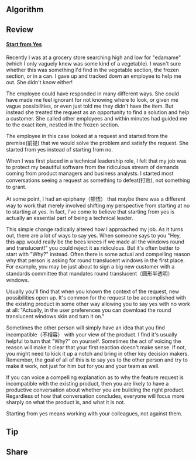 ## Algorithm
## Review
#### [Start from Yes](https://97-things-every-x-should-know.gitbooks.io/97-things-every-programmer-should-know/content/en/thing_77/)
Recently I was at a grocery store searching high and low for "edamame" (which I only vaguely knew was some kind of a vegetable). I wasn't sure whether this was something I'd find in the vegetable section, the frozen section, or in a can. I gave up and tracked down an employee to help me out. She didn't know either!

The employee could have responded in many different ways. She could have made me feel ignorant for not knowing where to look, or given me vague possibilities, or even just told me they didn't have the item. But instead she treated the request as an opportunity to find a solution and help a customer. She called other employees and within minutes had guided me to the exact item, nestled in the frozen section.

The employee in this case looked at a request and started from the premise(前提) that we would solve the problem and satisfy the request. She started from yes instead of starting from no.

When I was first placed in a technical leadership role, I felt that my job was to protect my beautiful software from the ridiculous stream of demands coming from product managers and business analysts. I started most conversations seeing a request as something to defeat(打败), not something to grant.

At some point, I had an epiphany（顿悟） that maybe there was a different way to work that merely involved shifting my perspective from starting at no to starting at yes. In fact, I've come to believe that starting from yes is actually an essential part of being a technical leader.

This simple change radically altered how I approached my job. As it turns out, there are a lot of ways to say yes. When someone says to you "Hey, this app would really be the bees knees if we made all the windows round and translucent!" you could reject it as ridiculous. But it's often better to start with "Why?" instead. Often there is some actual and compelling reason why that person is asking for round translucent windows in the first place. For example, you may be just about to sign a big new customer with a standards committee that mandates round translucent（圆形半透明） windows.

Usually you'll find that when you known the context of the request, new possibilities open up. It's common for the request to be accomplished with the existing product in some other way allowing you to say yes with no work at all: "Actually, in the user preferences you can download the round translucent windows skin and turn it on."

Sometimes the other person will simply have an idea that you find incompatible（不相容） with your view of the product. I find it's usually helpful to turn that "Why?" on yourself. Sometimes the act of voicing the reason will make it clear that your first reaction doesn't make sense. If not, you might need to kick it up a notch and bring in other key decision makers. Remember, the goal of all of this is to say yes to the other person and try to make it work, not just for him but for you and your team as well.

If you can voice a compelling explanation as to why the feature request is incompatible with the existing product, then you are likely to have a productive conversation about whether you are building the right product. Regardless of how that conversation concludes, everyone will focus more sharply on what the product is, and what it is not.

Starting from yes means working with your colleagues, not against them.

## Tip
## Share
